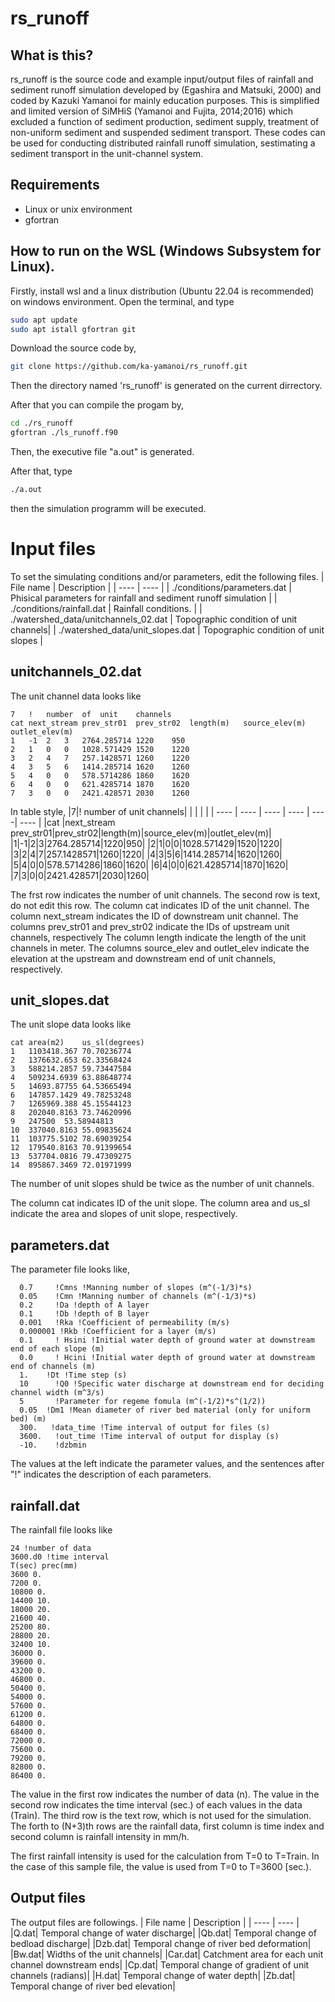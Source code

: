 # rs_runoff

## What is this?

rs_runoff is the source code and example input/output files of rainfall and sediment runoff simulation developed by (Egashira and Matsuki, 2000) and coded by Kazuki Yamanoi for mainly education purposes.
This is simplified and limited version of SiMHiS (Yamanoi and Fujita, 2014;2016)  which excluded a function of sediment production, sediment supply, treatment of non-uniform sediment and suspended sediment transport.
These codes can be used for conducting distributed rainfall runoff simulation, sestimating a sediment transport in the unit-channel system.

## Requirements
* Linux or unix environment
* gfortran

## How to run on the WSL (Windows Subsystem for Linux).
Firstly, install wsl and a linux distribution (Ubuntu 22.04 is recommended) on windows environment.
Open the terminal, and type

```bash
sudo apt update
sudo apt istall gfortran git
```

Download the source code by,
```bash
git clone https://github.com/ka-yamanoi/rs_runoff.git
```
Then the directory named 'rs_runoff' is generated on the current dirrectory.

After that you can compile the progam by, 
```bash
cd ./rs_runoff
gfortran ./ls_runoff.f90
```
Then, the executive file "a.out" is generated.

After that, type
```bash
./a.out
```
then the simulation programm will be executed.

# Input files

To set the simulating conditions and/or parameters, edit the following files.
| File name | Description |
| ---- | ---- |
| ./conditions/parameters.dat | Phisical parameters for rainfall and sediment runoff simulation |
| ./conditions/rainfall.dat | Rainfall conditions. |
| ./watershed_data/unitchannels_02.dat | Topographic condition of unit channels|
| ./watershed_data/unit_slopes.dat | Topographic condition of unit slopes |

## unitchannels_02.dat
The unit channel data looks like
```
7	!	number	of	unit	channels	
cat	next_stream	prev_str01	prev_str02	length(m)	source_elev(m)	outlet_elev(m)
1	-1	2	3	2764.285714	1220	950
2	1	0	0	1028.571429	1520	1220
3	2	4	7	257.1428571	1260	1220
4	3	5	6	1414.285714	1620	1260
5	4	0	0	578.5714286	1860	1620
6	4	0	0	621.4285714	1870	1620
7	3	0	0	2421.428571	2030	1260
```
In table style,
|7|!	number	of	unit	channels| | | | |
| ---- | ---- | ---- | ---- | ----| ---- |
|cat |next_stream	prev_str01|prev_str02|length(m)|source_elev(m)|outlet_elev(m)|
|1|-1|2|3|2764.285714|1220|950|
|2|1|0|0|1028.571429|1520|1220|
|3|2|4|7|257.1428571|1260|1220|
|4|3|5|6|1414.285714|1620|1260|
|5|4|0|0|578.5714286|1860|1620|
|6|4|0|0|621.4285714|1870|1620|
|7|3|0|0|2421.428571|2030|1260|

The frst row indicates the number of unit channels.
The second row is text, do not edit this row.
The column cat indicates ID of the unit channel.
The column next_stream indicates the ID of downstream unit channel.
The columns prev_str01 and prev_str02 indicate the IDs of upstream unit channels, respectively
The column length indicate the length of the unit channels in meter.
The columns source_elev and outlet_elev indicate the elevation at the upstream and downstream end of unit channels, respectively.

## unit_slopes.dat
The unit slope data looks like
```
cat	area(m2)	us_sl(degrees)
1	1103418.367	70.70236774
2	1376632.653	62.33568424
3	588214.2857	59.73447584
4	509234.6939	63.88648774
5	14693.87755	64.53665494
6	147857.1429	49.78253248
7	1265969.388	45.15544123
8	202040.8163	73.74620996
9	247500	53.58944813
10	337040.8163	55.09835624
11	103775.5102	78.69039254
12	179540.8163	70.91399654
13	537704.0816	79.47309275
14	895867.3469	72.01971999
```
The number of unit slopes shuld be twice as the number of unit channels. 

The column cat indicates ID of the unit slope.
The column area and us_sl indicate the area and slopes of unit slope, respectively. 

## parameters.dat
The parameter file looks like,
```
  0.7     !Cmns !Manning number of slopes (m^(-1/3)*s)
  0.05    !Cmn !Manning number of channels (m^(-1/3)*s)
  0.2     !Da !depth of A layer
  0.1     !Db !depth of B layer
  0.001   !Rka !Coefficient of permeability (m/s)
  0.000001 !Rkb !Coefficient for a layer (m/s)
  0.1     ! Hsini !Initial water depth of ground water at downstream end of each slope (m)
  0.0     ! Hcini !Initial water depth of ground water at downstream end of channels (m)
  1.    !Dt !Time step (s)
  10      !Q0 !Specific water discharge at downstream end for deciding channel width (m^3/s)
  5       !Parameter for regeme fomula (m^(-1/2)*s^(1/2))
  0.05  !Dm1 !Mean diameter of river bed material (only for uniform bed) (m)
  300.   !data_time !Time interval of output for files (s)
  3600.   !out_time !Time interval of output for display (s)
  -10.    !dzbmin
```
The values at the left indicate the parameter values, and the sentences after "!" indicates the description of each parameters.

## rainfall.dat
The rainfall file looks like
```
24 !number of data
3600.d0 !time interval
T(sec) prec(mm)
3600 0.
7200 0.
10800 0.
14400 10.
18000 20.
21600 40.
25200 80.
28800 20.
32400 10.
36000 0.
39600 0.
43200 0.
46800 0.
50400 0.
54000 0.
57600 0.
61200 0.
64800 0.
68400 0.
72000 0.
75600 0.
79200 0.
82800 0.
86400 0.
```
The value in the first row indicates the number of data (n). 
The value in the second row indicates the time interval (sec.) of each values in the data (Train).
The third row is the text row, which is not used for the simulation.
The forth to (N+3)th rows are the rainfall data, first column is time index and second column is rainfall intensity in mm/h.

The first rainfall intensity is used for the calculation from T=0 to T=Train. 
In the case of this sample file, the value is used from T=0 to T=3600 [sec.).

## Output files

The output files are followings.
| File name | Description |
| ---- | ---- |
|Q.dat| Temporal change of water discharge|
|Qb.dat| Temporal change of bedload discharge|
|Dzb.dat| Temporal change of river bed deformation|
|Bw.dat| Widths of the unit channels|
|Car.dat| Catchment area for each unit channel downstream ends|
|Cp.dat| Temporal change of gradient of unit channels (radians)|
|H.dat| Temporal change of water depth|
|Zb.dat| Temporal change of river bed elevation|

